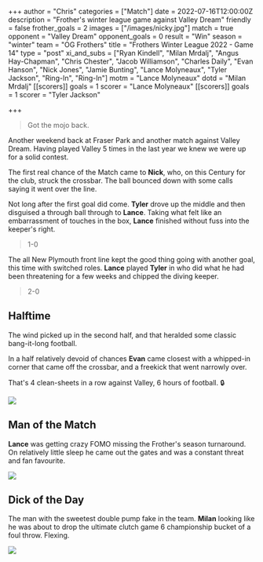 +++
author = "Chris"
categories = ["Match"]
date = 2022-07-16T12:00:00Z
description = "Frother's winter league game against Valley Dream"
friendly = false
frother_goals = 2
images = ["/images/nicky.jpg"]
match = true
opponent = "Valley Dream"
opponent_goals = 0
result = "Win"
season = "winter"
team = "OG Frothers"
title = "Frothers Winter League 2022 - Game 14"
type = "post"
xi_and_subs = ["Ryan Kindell", "Milan Mrdalj", "Angus Hay-Chapman", "Chris Chester", "Jacob Williamson", "Charles Daily", "Evan Hanson", "Nick Jones", "Jamie Bunting", "Lance Molyneaux", "Tyler Jackson", "Ring-In", "Ring-In"]
motm = "Lance Molyneaux"
dotd = "Milan Mrdalj"
[[scorers]]
goals = 1
scorer = "Lance Molyneaux"
[[scorers]]
goals = 1
scorer = "Tyler Jackson"


+++
> Got the mojo back.

Another weekend back at Fraser Park and another match against Valley Dream. Having played Valley 5 times in the last year we knew we were up for a solid contest.

The first real chance of the Match came to **Nick**, who, on this Century for the club, struck the crossbar. The ball bounced down with some calls saying it went over the line.

Not long after the first goal did come. **Tyler** drove up the middle and then disguised a through ball through to **Lance**. Taking what felt like an embarrassment of touches in the box, **Lance** finished without fuss into the keeper's right.

> 1-0

The all New Plymouth front line kept the good thing going with another goal, this time with switched roles. **Lance** played **Tyler** in who did what he had been threatening for a few weeks and chipped the diving keeper.

> 2-0

## Halftime

The wind picked up in the second half, and that heralded some classic bang-it-long football.

In a half relatively devoid of chances **Evan** came closest with a whipped-in corner that came off the crossbar, and a freekick that went narrowly over.

That's 4 clean-sheets in a row against Valley, 6 hours of football. 🔒

![](/images/the-boys.jpg)

## Man of the Match

**Lance** was getting crazy FOMO missing the Frother's season turnaround. On relatively little sleep he came out the gates and was a constant threat and fan favourite.

![](/images/lance.jpg)

## Dick of the Day

The man with the sweetest double pump fake in the team. **Milan** looking like he was about to drop the ultimate clutch game 6 championship bucket of a foul throw. Flexing.

![](/images/luka_doncic_-51916621145.jpg)